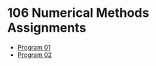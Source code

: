 # 106 Numerical Methods Assignments

* [Program 01](Program_01/program_01.ipynb)
* [Program 02](Program_02/program_02.ipynb)
